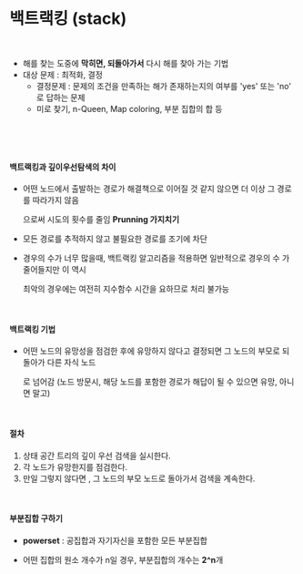 # 백트랙킹 (stack)

​                 



- 해를 찾는 도중에 **막히면, 되돌아가서** 다시 해를 찾아 가는 기법
- 대상 문제 : 최적화, 결정
  - 결정문제 : 문제의 조건을 만족하는 해가 존재하는지의 여부를 'yes' 또는 'no' 로 답하는 문제
  - 미로 찾기, n-Queen, Map coloring, 부분 집합의 합 등

​              

​       

#### 백트랙킹과 깊이우선탐색의 차이

- 어떤 노드에서 출발하는 경로가 해결책으로 이어질 것 같지 않으면 더 이상 그 경로를 따라가지 않음

  으로써 시도의 횟수를 줄임 **Prunning 가지치기**

- 모든 경로를 추적하지 않고 불필요한 경로를 조기에 차단

- 경우의 수가 너무 많을때, 백트랙킹 알고리즘을 적용하면 일반적으로 경우의 수 가 줄어들지만 이 역시

  최악의 경우에는 여전히 지수함수 시간을 요하므로 처리 불가능

​              



#### 백트랙킹 기법

- 어떤 노드의 유망성을 점검한 후에 유망하지 않다고 결정되면 그 노드의 부모로 되돌아가 다른 자식 노드

  로 넘어감 (노드 방문시, 해당 노드를 포함한 경로가 해답이 될 수 있으면 유망, 아니면 말고)  

  

  ​     

#### 절차

1.  상태 공간 트리의 깊이 우선 검색을 실시한다.
2. 각 노드가 유망한지를 점검한다.
3. 만일 그렇지 않다면 , 그 노드의 부모 노드로 돌아가서 검색을 계속한다.

​               



#### 부분집합 구하기

- **powerset** : 공집합과 자기자신을 포함한 모든 부분집합

- 어떤 집합의 원소 개수가 n일 경우, 부분집합의 개수는 **2^n**개

  
